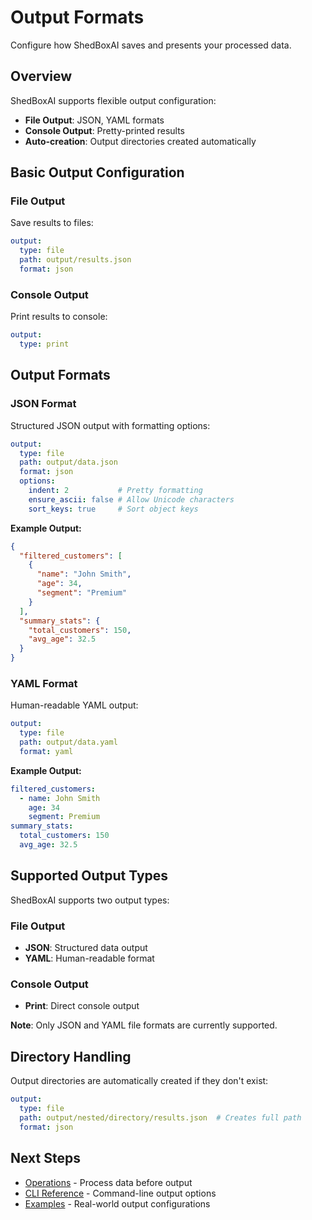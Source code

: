 # Output Formats

Configure how ShedBoxAI saves and presents your processed data.

## Overview

ShedBoxAI supports flexible output configuration:
- **File Output**: JSON, YAML formats
- **Console Output**: Pretty-printed results
- **Auto-creation**: Output directories created automatically

## Basic Output Configuration

### File Output

Save results to files:

```yaml
output:
  type: file
  path: output/results.json
  format: json
```

### Console Output

Print results to console:

```yaml
output:
  type: print
```

## Output Formats

### JSON Format

Structured JSON output with formatting options:

```yaml
output:
  type: file
  path: output/data.json
  format: json
  options:
    indent: 2           # Pretty formatting
    ensure_ascii: false # Allow Unicode characters
    sort_keys: true     # Sort object keys
```

**Example Output:**
```json
{
  "filtered_customers": [
    {
      "name": "John Smith",
      "age": 34,
      "segment": "Premium"
    }
  ],
  "summary_stats": {
    "total_customers": 150,
    "avg_age": 32.5
  }
}
```

### YAML Format

Human-readable YAML output:

```yaml
output:
  type: file
  path: output/data.yaml
  format: yaml
```

**Example Output:**
```yaml
filtered_customers:
  - name: John Smith
    age: 34
    segment: Premium
summary_stats:
  total_customers: 150
  avg_age: 32.5
```

## Supported Output Types

ShedBoxAI supports two output types:

### File Output
- **JSON**: Structured data output
- **YAML**: Human-readable format

### Console Output
- **Print**: Direct console output

**Note**: Only JSON and YAML file formats are currently supported.

## Directory Handling

Output directories are automatically created if they don't exist:

```yaml
output:
  type: file
  path: output/nested/directory/results.json  # Creates full path
  format: json
```

## Next Steps

- [Operations](../operations/) - Process data before output
- [CLI Reference](../cli-reference/run-command.md) - Command-line output options
- [Examples](../examples/) - Real-world output configurations